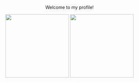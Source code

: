 <p align="center">Welcome to my profile!</p>

<p align="center">
    <img src="https://github-readme-stats-eight-theta.vercel.app/api?username=Caniscent&show_icons=true&theme=radical&include_all_commits=true&count_private=true" height="200em"/>
    <img src="https://github-readme-stats-eight-theta.vercel.app/api/top-langs/?username=ForceClose31&layout=compact&langs_count=10&theme=radical" height="200em"/>
</p>
